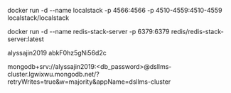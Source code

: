 docker run -d --name localstack -p 4566:4566 -p 4510-4559:4510-4559 localstack/localstack

docker run -d --name redis-stack-server -p 6379:6379 redis/redis-stack-server:latest

alyssajin2019
abkF0hz5gNi56d2c

mongodb+srv://alyssajin2019:<db_password>@dsllms-cluster.lgwixwu.mongodb.net/?retryWrites=true&w=majority&appName=dsllms-cluster